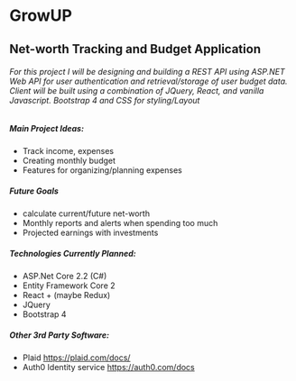 # GrowUP
## Net-worth Tracking and Budget Application
###### For this project I will be designing and building a REST API using ASP.NET Web API for user authentication and retrieval/storage of user budget data. Client will be built using a combination of JQuery, React, and vanilla Javascript. Bootstrap 4 and CSS for styling/Layout

##### Main Project Ideas:
- Track income, expenses
- Creating monthly budget
- Features for organizing/planning expenses

##### Future Goals
- calculate current/future net-worth
- Monthly reports and alerts when spending too much 
- Projected earnings with investments

##### Technologies Currently Planned:
- ASP.Net Core 2.2 (C#)
- Entity Framework Core 2
- React + (maybe Redux)
- JQuery
- Bootstrap 4 

##### Other 3rd Party Software:
- Plaid https://plaid.com/docs/
- Auth0 Identity service https://auth0.com/docs
